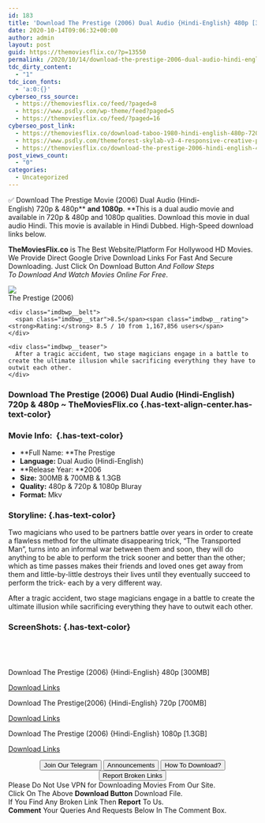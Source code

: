 ```yaml
---
id: 183
title: 'Download The Prestige (2006) Dual Audio {Hindi-English} 480p [300MB] || 720p [700MB] || 1080p [1.3GB]'
date: 2020-10-14T09:06:32+00:00
author: admin
layout: post
guid: https://themoviesflix.co/?p=13550
permalink: /2020/10/14/download-the-prestige-2006-dual-audio-hindi-english-480p-300mb-720p-700mb-1080p-1-3gb/
tdc_dirty_content:
  - "1"
tdc_icon_fonts:
  - 'a:0:{}'
cyberseo_rss_source:
  - https://themoviesflix.co/feed/?paged=8
  - https://www.psdly.com/wp-theme/feed?paged=5
  - https://themoviesflix.co/feed/?paged=16
cyberseo_post_link:
  - https://themoviesflix.co/download-taboo-1980-hindi-english-480p-720p/
  - https://www.psdly.com/themeforest-skylab-v3-4-responsive-creative-portfolio-wordpress-theme-4740718
  - https://themoviesflix.co/download-the-prestige-2006-hindi-english-480p-720p-1080p/
post_views_count:
  - "0"
categories:
  - Uncategorized
---
```

✅&nbsp;Download&nbsp;The Prestige&nbsp;Movie&nbsp;(2006) Dual Audio&nbsp;(Hindi-English)&nbsp;720p&nbsp;&&nbsp;480p**&nbsp;**and 1080p**.&nbsp;**This is&nbsp;a&nbsp;dual audio&nbsp;movie and available in&nbsp;720p&nbsp;&&nbsp;480p&nbsp;and 1080p qualities. Download this movie in dual audio Hindi. This movie is available in Hindi Dubbed. High-Speed download links below.

**TheMoviesFlix.co**&nbsp;is The Best Website/Platform For Hollywood HD Movies. We Provide Direct Google Drive Download Links For Fast And Secure Downloading. Just Click On Download Button&nbsp;_And Follow Steps To&nbsp;Download And Watch Movies Online For Free_.

<div class="imdbwp imdbwp--movie dark">
  <div class="imdbwp__thumb">
    <a class="imdbwp__link" target="_blank" title="The Prestige" href="https://www.imdb.com/title/tt0482571/" rel="nofollow noopener noreferrer"><img class="imdbwp__img" src="https://m.media-amazon.com/images/M/MV5BMjA4NDI0MTIxNF5BMl5BanBnXkFtZTYwNTM0MzY2._V1_SX300.jpg" /></a>
  </div>
  
  <div class="imdbwp__content">
    <div class="imdbwp__header">
      <span class="imdbwp__title">The Prestige</span> (2006)
    </div>
    
    <div class="imdbwp__belt">
      <span class="imdbwp__star">8.5</span><span class="imdbwp__rating"><strong>Rating:</strong> 8.5 / 10 from 1,167,856 users</span>
    </div>
    
    <div class="imdbwp__teaser">
      After a tragic accident, two stage magicians engage in a battle to create the ultimate illusion while sacrificing everything they have to outwit each other.
    </div>
  </div>
</div>

### Download The Prestige (2006) Dual Audio (Hindi-English) 720p & 480p ~ TheMoviesFlix.co {.has-text-align-center.has-text-color}

### Movie Info:&nbsp; {.has-text-color}

  * **Full Name:&nbsp;**The Prestige
  * **Language:**&nbsp;Dual Audio (Hindi-English)
  * **Release Year:&nbsp;**2006
  * **Size:**&nbsp;300MB & 700MB & 1.3GB
  * **Quality:**&nbsp;480p & 720p & 1080p Bluray
  * **Format:**&nbsp;Mkv

### Storyline: {.has-text-color}

Two magicians who used to be partners battle over years in order to create a flawless method for the ultimate disappearing trick, “The Transported Man”, turns into an informal war between them and soon, they will do anything to be able to perform the trick sooner and better than the other; which as time passes makes their friends and loved ones get away from them and little-by-little destroys their lives until they eventually succeed to perform the trick- each by a very different way.

After a tragic accident, two stage magicians engage in a battle to create the ultimate illusion while sacrificing everything they have to outwit each other.

### ScreenShots: {.has-text-color}

<div class="wp-block-image">
  <figure class="aligncenter"><img src="https://i.imgur.com/zuAAZN9.jpg" alt /></figure>
</div>

<div class="wp-block-image">
  <figure class="aligncenter"><img src="https://i.imgur.com/l2FmmqY.png" alt /></figure>
</div>

<div class="wp-block-image">
  <figure class="aligncenter"><img src="https://i.imgur.com/PCZI7SK.png" alt /></figure>
</div>

<div class="wp-block-image">
  <figure class="aligncenter"><img src="https://i.imgur.com/DRJVihI.jpg" alt /></figure>
</div>

<p class="has-text-align-center has-text-color has-medium-font-size">
  Download The Prestige (2006) {Hindi-English} 480p [300MB]
</p>

<span class="mb-center maxbutton-3-center"><span class="maxbutton-3-container mb-container"><a class="maxbutton-3 maxbutton maxbutton-post-button" target="_blank" rel="nofollow noopener noreferrer" href="https://coinquint.com/a13398/"><span class="mb-text">Download Links</span></a></span></span>

<p class="has-text-align-center has-text-color has-medium-font-size">
  Download The Prestige(2006) {Hindi-English} 720p [700MB]
</p>

<span class="mb-center maxbutton-3-center"><span class="maxbutton-3-container mb-container"><a class="maxbutton-3 maxbutton maxbutton-post-button" target="_blank" rel="nofollow noopener noreferrer" href="https://coinquint.com/a13400/"><span class="mb-text">Download Links</span></a></span></span>

<p class="has-text-align-center has-text-color has-medium-font-size">
  Download The Prestige (2006) {Hindi-English} 1080p [1.3GB]
</p>

<span class="mb-center maxbutton-3-center"><span class="maxbutton-3-container mb-container"><a class="maxbutton-3 maxbutton maxbutton-post-button" target="_blank" rel="nofollow noopener noreferrer" href="https://coinquint.com/a13402/"><span class="mb-text">Download Links</span></a></span></span>

<center>
</center>

<center>
  <a href="https://t.me/themoviesflixcom" target="_blank" data-wpel-link="external" rel="nofollow external noopener noreferrer"><button class="button button5">Join Our Telegram</button></a> <a href="https://themoviesflix.co/download-the-prestige-2006-hindi-english-480p-720p-1080p/#" target="_blank" data-wpel-link="external" rel="nofollow external noopener noreferrer"><button class="button button5">Announcements</button></a> <a href="https://themoviesflix.com/how-to-download/" target="_blank" data-wpel-link="external" rel="nofollow external noopener noreferrer"><button class="button button5">How To Download?</button></a> <a href="https://themoviesflix.co/download-the-prestige-2006-hindi-english-480p-720p-1080p/#" target="_blank" data-wpel-link="external" rel="nofollow external noopener noreferrer"><button class="button button5">Report Broken Links</button></a>
</center>

<div class="alert alert-danger">
  Please Do Not Use VPN for Downloading Movies From Our Site.
</div>

<div class="alert alert-success">
  Click On The Above <strong>Download Button</strong> Download File.
</div>

<div class="alert alert-warning">
  If You Find Any Broken Link Then <strong>Report</strong> To Us.
</div>

<div class="alert alert-info">
  <strong>Comment</strong> Your Queries And Requests Below In The Comment Box.
</div>